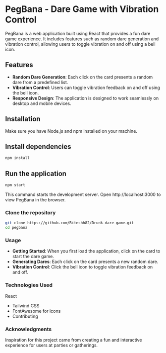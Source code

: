 # PegBana - Dare Game with Vibration Control

PegBana is a web application built using React that provides a fun dare game experience. It includes features such as random dare generation and vibration control, allowing users to toggle vibration on and off using a bell icon.

## Features

- **Random Dare Generation**: Each click on the card presents a random dare from a predefined list.
- **Vibration Control**: Users can toggle vibration feedback on and off using the bell icon.
- **Responsive Design**: The application is designed to work seamlessly on desktop and mobile devices.

## Installation

Make sure you have Node.js and npm installed on your machine.

## Install dependencies


```bash
npm install
```
## Run the application
```bash
npm start
```
This command starts the development server. Open http://localhost:3000 to view PegBana in the browser.

### Clone the repository

```bash
git clone https://github.com/Riteshh82/Drunk-dare-game.git
cd pegbana
```
### Usage

- **Getting Started**: When you first load the application, click on the card to start the dare game.
- **Generating Dares**: Each click on the card presents a new random dare.
- **Vibration Control**: Click the bell icon to toggle vibration feedback on and off.
  
### Technologies Used

React
- Tailwind CSS
- FontAwesome for icons
- Contributing


### Acknowledgments

Inspiration for this project came from creating a fun and interactive experience for users at parties or gatherings.


